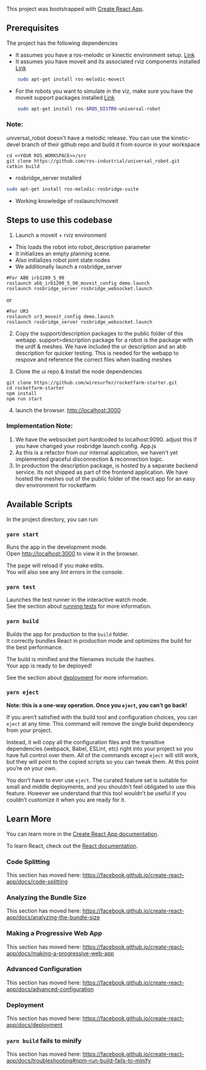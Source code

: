 This project was bootstrapped with [Create React App](https://github.com/facebook/create-react-app).

## Prerequisites
The project has the following dependencies
- It assumes you have a ros-melodic or kinectic environment setup. [Link](http://wiki.ros.org/melodic/Installation/Ubuntu)
- It assumes you have moveit and its associated rviz components installed  [Link](https://moveit.ros.org/install/)
```bash
    sudo apt-get install ros-melodic-moveit 
```
- For the robots you want to simulate in the viz, make sure you have the moveit support packages installed [Link](https://github.com/ros-industrial/universal_robot)
```bash
    sudo apt-get install ros-$ROS_DISTRO-universal-robot
```
### Note: 
universal_robot doesn't have a melodic release. You can use the kinetic-devel branch of their github repo and build it from source in your workspace
```
cd <<YOUR ROS_WORKSPACE>>/src
git clone https://github.com/ros-industrial/universal_robot.git
catkin build
```
- rosbridge_server installed
```bash
sudo apt-get install ros-melodic-rosbridge-suite 
```
- Working knowledge of roslaunch/moveit


## Steps to use this codebase
1. Launch a moveit + rviz environment
- This loads the robot into robot_description parameter
- It initializes an empty planning scene. 
- Also initializes  robot joint state nodes
- We additionally launch a rosbridge_server

```
#For ABB irb1200_5_90
roslaunch abb_irb1200_5_90_moveit_config demo.launch 
roslaunch rosbridge_server rosbridge_websocket.launch 

```
or
```
#For UR3
roslaunch ur3_moveit_config demo.launch
roslaunch rosbridge_server rosbridge_websocket.launch 
```

2. Copy the support/description packages to the public folder of this webapp.
support>description package for a robot is the package with the urdf & meshes. 
We have included the ur description  and an abb description for quicker testing. 
This is needed for the webapp to respove and reference the correct files when loading meshes

3. Clone the ui repo & Install the node dependencies
```
git clone https://github.com/wiresurfer/rocketfarm-starter.git
cd rocketfarm-starter
npm install
npm run start
```
4. launch the browser. [http://localhost:3000](http://localhost:3000)


### Implementation Note: 
1. We have the websocket port hardcoded to localhost:9090.  adjust this if you have changed your rosbridge launch config.  App.js
2. As this is a refactor from our internal application, we haven't yet implemented graceful disconnection & reconnection logic. 
3. In production the description package, is hosted by a separate backend service. Its not shipped as part of the frontend application. We have hosted the meshes out of the public folder of the react app for an easy dev environment for rocketfarm




## Available Scripts

In the project directory, you can run:

### `yarn start`

Runs the app in the development mode.<br />
Open [http://localhost:3000](http://localhost:3000) to view it in the browser.

The page will reload if you make edits.<br />
You will also see any lint errors in the console.

### `yarn test`

Launches the test runner in the interactive watch mode.<br />
See the section about [running tests](https://facebook.github.io/create-react-app/docs/running-tests) for more information.

### `yarn build`

Builds the app for production to the `build` folder.<br />
It correctly bundles React in production mode and optimizes the build for the best performance.

The build is minified and the filenames include the hashes.<br />
Your app is ready to be deployed!

See the section about [deployment](https://facebook.github.io/create-react-app/docs/deployment) for more information.

### `yarn eject`

**Note: this is a one-way operation. Once you `eject`, you can’t go back!**

If you aren’t satisfied with the build tool and configuration choices, you can `eject` at any time. This command will remove the single build dependency from your project.

Instead, it will copy all the configuration files and the transitive dependencies (webpack, Babel, ESLint, etc) right into your project so you have full control over them. All of the commands except `eject` will still work, but they will point to the copied scripts so you can tweak them. At this point you’re on your own.

You don’t have to ever use `eject`. The curated feature set is suitable for small and middle deployments, and you shouldn’t feel obligated to use this feature. However we understand that this tool wouldn’t be useful if you couldn’t customize it when you are ready for it.

## Learn More

You can learn more in the [Create React App documentation](https://facebook.github.io/create-react-app/docs/getting-started).

To learn React, check out the [React documentation](https://reactjs.org/).

### Code Splitting

This section has moved here: https://facebook.github.io/create-react-app/docs/code-splitting

### Analyzing the Bundle Size

This section has moved here: https://facebook.github.io/create-react-app/docs/analyzing-the-bundle-size

### Making a Progressive Web App

This section has moved here: https://facebook.github.io/create-react-app/docs/making-a-progressive-web-app

### Advanced Configuration

This section has moved here: https://facebook.github.io/create-react-app/docs/advanced-configuration

### Deployment

This section has moved here: https://facebook.github.io/create-react-app/docs/deployment

### `yarn build` fails to minify

This section has moved here: https://facebook.github.io/create-react-app/docs/troubleshooting#npm-run-build-fails-to-minify
